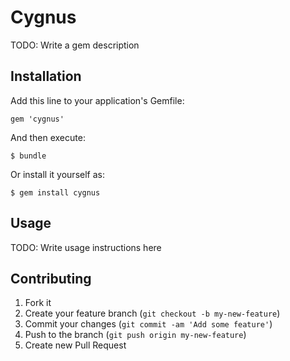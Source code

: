 # Cygnus

TODO: Write a gem description

## Installation

Add this line to your application's Gemfile:

    gem 'cygnus'

And then execute:

    $ bundle

Or install it yourself as:

    $ gem install cygnus

## Usage

TODO: Write usage instructions here

## Contributing

1. Fork it
2. Create your feature branch (`git checkout -b my-new-feature`)
3. Commit your changes (`git commit -am 'Add some feature'`)
4. Push to the branch (`git push origin my-new-feature`)
5. Create new Pull Request
